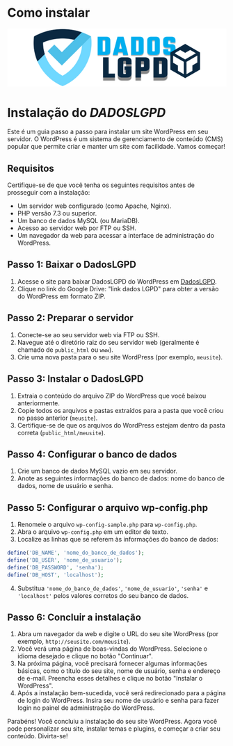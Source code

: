 # Como instalar
![DadosLGPD](https://raw.githubusercontent.com/felipecandian/TCC-DadosLGPD/main/logo.png)

# Instalação do _DADOSLGPD_

Este é um guia passo a passo para instalar um site WordPress em seu servidor. O WordPress é um sistema de gerenciamento de conteúdo (CMS) popular que permite criar e manter um site com facilidade. Vamos começar!

## Requisitos

Certifique-se de que você tenha os seguintes requisitos antes de prosseguir com a instalação:

- Um servidor web configurado (como Apache, Nginx).
- PHP versão 7.3 ou superior.
- Um banco de dados MySQL (ou MariaDB).
- Acesso ao servidor web por FTP ou SSH.
- Um navegador da web para acessar a interface de administração do WordPress.

## Passo 1: Baixar o DadosLGPD

1. Acesse o site para baixar DadosLGPD do WordPress em [DadosLGPD](https://drive.google.com/file/d/12wIqmZXgsRvJH6T2DN_PQWc7JSHFB5Yw/view?usp=sharing).
2. Clique no link do Google Drive: "link dados LGPD" para obter a versão do WordPress em formato ZIP.

## Passo 2: Preparar o servidor

1. Conecte-se ao seu servidor web via FTP ou SSH.
2. Navegue até o diretório raiz do seu servidor web (geralmente é chamado de `public_html` ou `www`).
3. Crie uma nova pasta para o seu site WordPress (por exemplo, `meusite`).

## Passo 3: Instalar o DadosLGPD

1. Extraia o conteúdo do arquivo ZIP do WordPress que você baixou anteriormente.
2. Copie todos os arquivos e pastas extraídos para a pasta que você criou no passo anterior (`meusite`).
3. Certifique-se de que os arquivos do WordPress estejam dentro da pasta correta (`public_html/meusite`).

## Passo 4: Configurar o banco de dados

1. Crie um banco de dados MySQL vazio em seu servidor.
2. Anote as seguintes informações do banco de dados: nome do banco de dados, nome de usuário e senha.

## Passo 5: Configurar o arquivo wp-config.php

1. Renomeie o arquivo `wp-config-sample.php` para `wp-config.php`.
2. Abra o arquivo `wp-config.php` em um editor de texto.
3. Localize as linhas que se referem às informações do banco de dados:

```php
define('DB_NAME', 'nome_do_banco_de_dados');
define('DB_USER', 'nome_de_usuario');
define('DB_PASSWORD', 'senha');
define('DB_HOST', 'localhost');
```

4. Substitua `'nome_do_banco_de_dados'`, `'nome_de_usuario'`, `'senha'` e `'localhost'` pelos valores corretos do seu banco de dados.

## Passo 6: Concluir a instalação

1. Abra um navegador da web e digite o URL do seu site WordPress (por exemplo, `http://seusite.com/meusite`).
2. Você verá uma página de boas-vindas do WordPress. Selecione o idioma desejado e clique no botão "Continuar".
3. Na próxima página, você precisará fornecer algumas informações básicas, como o título do seu site, nome de usuário, senha e endereço de e-mail. Preencha esses detalhes e clique no botão "Instalar o WordPress".
4. Após a instalação bem-sucedida, você será redirecionado para a página de login do WordPress. Insira seu nome de usuário e senha para fazer login no painel de administração do WordPress.

Parabéns! Você concluiu a instalação do seu site WordPress. Agora você pode personalizar seu site, instalar temas e plugins, e começar a criar seu conteúdo. Divirta-se!


